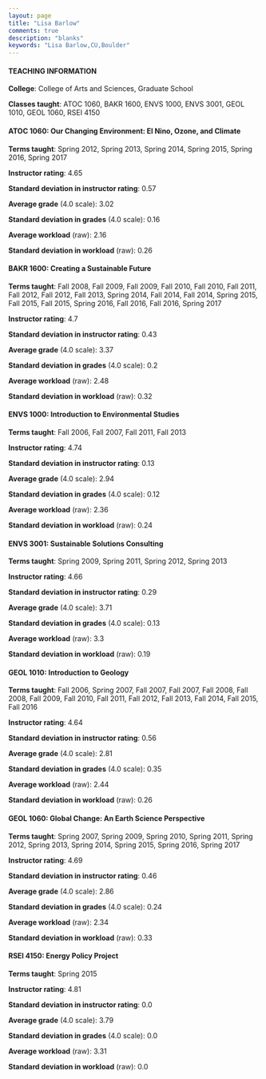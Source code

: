 ```yaml
---
layout: page
title: "Lisa Barlow" 
comments: true
description: "blanks"
keywords: "Lisa Barlow,CU,Boulder"
---
```

<head>
<script src="https://ajax.googleapis.com/ajax/libs/jquery/2.1.3/jquery.min.js"></script>
<script src="https://dl.dropboxusercontent.com/s/pc42nxpaw1ea4o9/highcharts.js?dl=0"></script>
<!-- <script src="../assets/js/highcharts.js"></script> -->
<style type="text/css">@font-face {
	font-family: "Bebas Neue";
	src: url(https://www.filehosting.org/file/details/544349/BebasNeue Regular.otf) format("opentype");
	}
	h1.Bebas { 
		font-family: "Bebas Neue", Verdana, Tahoma;
	}
</style>
</head>
	   
#### TEACHING INFORMATION

**College**: College of Arts and Sciences, Graduate School

**Classes taught**: ATOC 1060, BAKR 1600, ENVS 1000, ENVS 3001, GEOL 1010, GEOL 1060, RSEI 4150

#### ATOC 1060: Our Changing Environment: El Nino, Ozone, and Climate

**Terms taught**: Spring 2012, Spring 2013, Spring 2014, Spring 2015, Spring 2016, Spring 2017

**Instructor rating**: 4.65

**Standard deviation in instructor rating**: 0.57

**Average grade** (4.0 scale): 3.02

**Standard deviation in grades** (4.0 scale): 0.16

**Average workload** (raw): 2.16

**Standard deviation in workload** (raw): 0.26

#### BAKR 1600: Creating a Sustainable Future

**Terms taught**: Fall 2008, Fall 2009, Fall 2009, Fall 2010, Fall 2010, Fall 2011, Fall 2012, Fall 2012, Fall 2013, Spring 2014, Fall 2014, Fall 2014, Spring 2015, Fall 2015, Fall 2015, Spring 2016, Fall 2016, Fall 2016, Spring 2017

**Instructor rating**: 4.7

**Standard deviation in instructor rating**: 0.43

**Average grade** (4.0 scale): 3.37

**Standard deviation in grades** (4.0 scale): 0.2

**Average workload** (raw): 2.48

**Standard deviation in workload** (raw): 0.32

#### ENVS 1000: Introduction to Environmental Studies

**Terms taught**: Fall 2006, Fall 2007, Fall 2011, Fall 2013

**Instructor rating**: 4.74

**Standard deviation in instructor rating**: 0.13

**Average grade** (4.0 scale): 2.94

**Standard deviation in grades** (4.0 scale): 0.12

**Average workload** (raw): 2.36

**Standard deviation in workload** (raw): 0.24

#### ENVS 3001: Sustainable Solutions Consulting

**Terms taught**: Spring 2009, Spring 2011, Spring 2012, Spring 2013

**Instructor rating**: 4.66

**Standard deviation in instructor rating**: 0.29

**Average grade** (4.0 scale): 3.71

**Standard deviation in grades** (4.0 scale): 0.13

**Average workload** (raw): 3.3

**Standard deviation in workload** (raw): 0.19

#### GEOL 1010: Introduction to Geology

**Terms taught**: Fall 2006, Spring 2007, Fall 2007, Fall 2007, Fall 2008, Fall 2008, Fall 2009, Fall 2010, Fall 2011, Fall 2012, Fall 2013, Fall 2014, Fall 2015, Fall 2016

**Instructor rating**: 4.64

**Standard deviation in instructor rating**: 0.56

**Average grade** (4.0 scale): 2.81

**Standard deviation in grades** (4.0 scale): 0.35

**Average workload** (raw): 2.44

**Standard deviation in workload** (raw): 0.26

#### GEOL 1060: Global Change: An Earth Science Perspective

**Terms taught**: Spring 2007, Spring 2009, Spring 2010, Spring 2011, Spring 2012, Spring 2013, Spring 2014, Spring 2015, Spring 2016, Spring 2017

**Instructor rating**: 4.69

**Standard deviation in instructor rating**: 0.46

**Average grade** (4.0 scale): 2.86

**Standard deviation in grades** (4.0 scale): 0.24

**Average workload** (raw): 2.34

**Standard deviation in workload** (raw): 0.33

#### RSEI 4150: Energy Policy Project

**Terms taught**: Spring 2015

**Instructor rating**: 4.81

**Standard deviation in instructor rating**: 0.0

**Average grade** (4.0 scale): 3.79

**Standard deviation in grades** (4.0 scale): 0.0

**Average workload** (raw): 3.31

**Standard deviation in workload** (raw): 0.0

